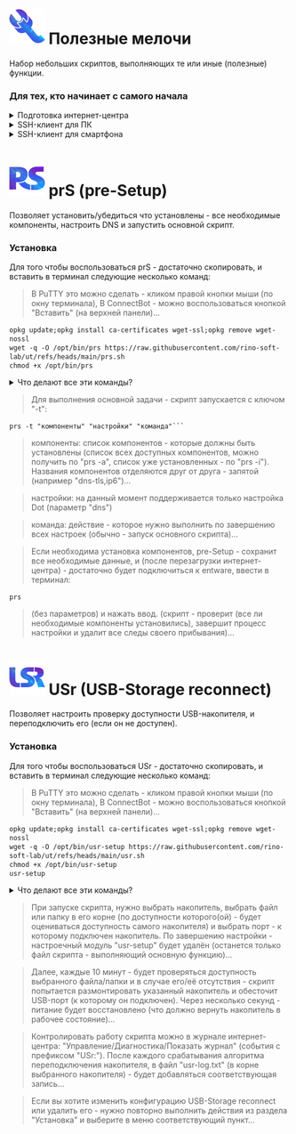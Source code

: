 # ![Logo](screenshots/logo.png) Полезные мелочи
Набор небольших скриптов, выполняющих те или иные (полезные) функции. 

### Для тех, кто начинает с самого начала
<details><summary>Подготовка интернет-центра</summary>

 > (всё об установке entware)

 ▪ Нам понадобится интернет-центр Keenetic (или ZyXEL Keenetic) с USB-портом(ами) и поддержкой работы с накопителями...

> За исключением моделей: 4G II, 4G III, а также бюджетных устройств - выпускаемых начиная с 2024-го года (USB-порт которых - поддерживает только работу с модемами, в связи с чем - в их прошивках отсутствуют компоненты для работы с накопителями (в том числе и со встроенным хранилищем)). Уточняйте поддержку соответствующих функций на [сайте производителя](https://keenetic.ru/ru/).

▪ Для начала, нужно определиться - где будет установлен entware: во встроенном хранилище или на USB-накопителе. Сам entware - занимает около 8-ми MB, нам также понадобится свободное место для установки различных пакетов...
- Встроенное хранилище - всегда с интернет-центром, не отключится (по каким-то своим причинам), не занимает USB-порт. Но - имеет существенные ограничения по объёму, и (теоретически) чувствительно к постоянной перезаписи данных (флеш-память имеет свойство изнашиваться, в связи с чем - крайне рекомендуется (по возможности) избегать ведение логов (с сохранением данных на встроенное хранилище))...
- USB-накопитель - может существенно превышать встроенное хранилище по объёму, может быть легко заменён (в случае каких-либо проблем). Но - занимает USB-порт, может быть медленнее встроенного хранилища (в зависимости от типа интерфейса/накопителя), может неожиданно оказаться отключенным (из за перегрева, механического воздействия или каких-то других причин)...
> USB-накопитель - желательно отформатировать в файловую систему ext4 ( под Windows, это можно сделать с помощью бесплатной [AOMEI Partition Assistant Standard Edition](https://www.aomeitech.com/pa/standard.html). В процессе форматирования, следует обязательно задать разделу на USB-накопителе, какую-нибудь метку тома (например "entware")...

<details><summary>(показать скриншоты)</summary>

![Screenshot](screenshots/a-1.png)

![Screenshot](screenshots/a-2.png)

![Screenshot](screenshots/a-3.png)

![Screenshot](screenshots/a-4.png)

![Screenshot](screenshots/a-5.png)

![Screenshot](screenshots/a-6.png)

![Screenshot](screenshots/a-7.png)</details>

▪ Посмотреть объём встроенного хранилища - можно в веб-конфигураторе (чтобы в него попасть - набираем в адресной строке браузера):

```
http://my.keenetic.net
```

или IP-адрес интернет-центра (в сегменте, к которому подключено ваше устройство). В "домашней сети" это обычно:

```
http://192.168.1.1
```

▪ В меню (слева) - выбираем: "Управление/приложения". Там, в разделе "Диски и принтеры" - отображаются все доступные накопители (в том числе и "Встроенное хранилище")...

<details><summary>(показать скриншот)</summary>

![Screenshot](screenshots/k-1.png)</details>

> Чем выше версия KeeneticOS - тем больше полезных функций она содержит. Для достижения наилучшего результата - рекомендуется обновить прошивку до версии - максимально близкой к актуальной...

<details><summary>Если версия KeeneticOS 3.x, на борту не менее 128 MB флеш-памяти а обновления - отсутствуют...</summary>

> (переходим в канал delta)

Для интернет-центров снятых с поддержки - выпускаются стабильные неофициальные обновления KeeneticOS в канале delta. Перейти в этот канал можно через CLI, или установив соответствующую версию KeeneticOS из файла.
 
> Перед тем как начинать переход в канал delta - настоятельно рекомендуется сохранить файлы: "firmware" и "startup-config" на странице "Управление/Параметры системы" в разделе "Системные файлы" (это позволит (при необходимости) вернуть состояние интернет-центра - в момент сохранения этих файлов).

▪ Для перехода в канал delta - открываем интерфейс командной строки интернет-центра:

```
http://my.keenetic.net/a
```

или

```
http://192.168.1.1/a
```

▪ Вводим в поле "Command" следующие команды:

```
components list delta
```

▪ Нажимаем кнопку "Send request" (дважды)...

```
system configuration save
```

▪ Нажимаем кнопку "Send request"...

```
components commit
```

▪ Нажимаем кнопку "Send request"...

<details><summary>(показать скриншоты)</summary>

![Screenshot](screenshots/k3-1.png)

![Screenshot](screenshots/k3-2.png)

![Screenshot](screenshots/k3-3.png)</details>

▪ Последняя команда - запустит скачивание прошивки (из канала delta), по завершению которого - интернет-центр будет перезагружен.

> Поскольку прошивки из канал delta - не являются официальными, серьёзному тестированию (на устройствах - снятых с поддержки) они не подвергаются (в связи с чем - могут содержать различные мелкие ошибки). Но, польза от новых функций (в более поздних версиях KeeneticOS) - может намного превышать неудобства (связанные с этими ошибками).
</details>

<details><summary>Если версия KeeneticOS 2.x и обновления отсутствуют...</summary>

> (переходим на legacy-прошивку)
 
 Для старых моделей интернет-центров ZyXEL Keenetic, доступны неофициальные версии прошивок - содержащая массу полезных функций (отсутствующих в последних официальных стабильных сборках KeeneticOS для данных устройств).
 
 > Перед тем как начинать переход на legacy-прошивку - настоятельно рекомендуется сохранить файлы: "firmware" и "startup-config" на странице "Управление/Параметры системы" в разделе "Системные файлы" (это позволит (при необходимости) вернуть состояние интернет-центра - в момент сохранения этих файлов).

 ▪ Чтобы перейти на legacy-прошивку - открываем интерфейс командной строки интернет-центра:
 
```
http://192.168.1.1/a
```

И вводим в поле "Command" одну из следующих команд:

```
components sync legacy
```

> (для KeeneticOS до версии 2.06)

```
components list legacy
```

> (для KeeneticOS версии 2.06 и выше)

▪ Нажимаем кнопку "Отправить запрос".

▪ Затем, переходим в "Управление/Параметры системы", проверяем наличие обновлений KeeneticOS, и если таковые есть - устанавливаем их...
</details>

▪ Теперь нам нужно убедиться, что установлен компонент "Поддержка открытых пакетов" - переходим в "Управление/Параметры системы", нажимаем "Изменить набор компонентов"...

<details><summary>(показать скриншот)</summary>

![Screenshot](screenshots/k-2.png)</details>

▪ Вводим в поле "Поиск" (Поиск компонентов по имени):

```
Поддержка открытых пакетов
```

<details><summary>(показать скриншоты)</summary>

![Screenshot](screenshots/k-3.png)

> Установленный компонент - может отображаться в списке как "Обязательный" (если он необходим для работы других - уже задействованных компонентов)...

![Screenshot](screenshots/k-4.png)</details>

▪ Если компонент не установлен - ставим флажок, нажимаем кнопку "Обновить KeeneticOS" и следуем инструкциям...

▪ Теперь можно перейти к установке entware...

<details><summary>Если entware устанавливается на встроенное хранилище а версия KeeneticOS 4.2 (и выше)...</summary>

> (устанавливаем entware через интерфейс командной строки интернет-центра)

▪ Открываем интерфейс командной строки:

```
http://my.keenetic.net/a
```

или

```
http://192.168.1.1/a
```

или

> Можно нажать на шестерёнку (в правом верхнем углу веб-конфигураттора), и выбрать пункт "Командная строка"...

▪ Вводим следующую команду:

```
show version
```

▪ Нажимаем кнопку "Отправить запрос"...

<details><summary>(показать скриншот)</summary>

![Screenshot](screenshots/k-5.png)</details>

> В отчёте (об установленной версии KeeneticOS) – будет строка: "arch": "*****" (где ***** - указание на архитектуру процессора: aarch64=aarch64, mips=mipsel).

<details><summary>(показать скриншот)</summary>

![Screenshot](screenshots/k-6.png)</details>

▪ Определившись с архитектурой - вводим в поле "Команда" одну из следующих команд:

```
opkg disk storage:/ https://bin.entware.net/mipselsf-k3.4/installer/mipsel-installer.tar.gz
```

> (Для архитектуры mipsel)

```
opkg disk storage:/ https://bin.entware.net/aarch64-k3.10/installer/aarch64-installer.tar.gz
```

> (Для архитектуры aarch64)

▪ Нажимаем кнопку "Отправить запрос"

<details><summary>(показать скриншот)</summary>

![Screenshot](screenshots/k-7.png)</details>
</details>

<details><summary>Во всех остальных случаях...</summary>

> (устанавливаем entware вручную)

▪ Открываем интерфейс командной строки:

```
http://my.keenetic.net/a
```

или

```
http://192.168.1.1/a
```

или

> (В веб-конфигураторе KeeneticOS версии 4.2 (и выше)) можно нажать на шестерёнку (в правом верхнем углу веб-конфигураттора), и выбрать пункт "Командная строка"...

▪ Вводим следующую команду:

```
show version
```

▪ Нажимаем кнопку "Отправить запрос"...

<details><summary>(показать скриншот)</summary>

![Screenshot](screenshots/k-5.png)</details>

> В отчёте (об установленной версии KeeneticOS) – будет строка: "arch": "*****" (где ***** - указание на архитектуру процессора: aarch64=aarch64, mips=mips или mipsel (к сожалению, в сети отсутствует полный список моделей Keenetic на архитектуре mips, так-что придётся воспользоваться интернетом - для выяснения архитектуры процессора конкретной модели интернет-центра)).

<details><summary>(показать скриншот)</summary>

![Screenshot](screenshots/k-6.png)</details>

▪ Скачиваем дистрибутив entware (соответствующий архитектуре процессора вашего интернет-центра):
- [mips](https://bin.entware.net/mipssf-k3.4/installer/mips-installer.tar.gz)
- [mipsel](https://bin.entware.net/mipselsf-k3.4/installer/mipsel-installer.tar.gz)
- [aarch64](https://bin.entware.net/aarch64-k3.10/installer/aarch64-installer.tar.gz)

▪ Переходим в "Управление/Приложения" (в веб-конфигураторе). В разделе "Диски и принтеры" - находим и открываем накопитель (на который будет устанавливаться entware)...

<details><summary>(показать скриншот)</summary>

![Screenshot](screenshots/k-8.png)</details>

▪ Выделяем раздел (в дереве папок) и нажимаем кнопку "Создать папку в выделенной папке"...

<details><summary>(показать скриншот)</summary>

![Screenshot](screenshots/k-9.png)</details>

▪ Создаём в корне диска папку:

```
install
```

> (все буквы в её имени - должны быть строчными)...

<details><summary>(показать скриншот)</summary>

![Screenshot](screenshots/k-10.png)</details>

▪ Выделяем папку "install" и нажимаем кнопку "Загрузить файл в выбранную папку"...

<details><summary>(показать скриншот)</summary>

![Screenshot](screenshots/k-11.png)</details>

▪ Находим в окне проводника и выбираем (скачанный ранее) архив (с дистрибутивом entware), чтобы поместить его в созданную папку...

<details><summary>(показать скриншот)</summary>

![Screenshot](screenshots/k-12.png)</details>

▪ Переходим в "Управление/OPKG", в меню "Накопитель" - выбираем диск (на который поместили дистрибутив entware), и нажимаем "Сохранить"...

<details><summary>(показать скриншот)</summary>

![Screenshot](screenshots/k-13.png)</details>

> Дожидаемся, когда побледневшая кнопка "Сохранить" полностью исчезнет…
</details>

▪ Переходим в "Управление/Диагностика", где нажимаем "Показать журнал".

<details><summary>(показать скриншот)</summary>

![Screenshot](screenshots/k-14.png)</details>

> В журнале (одно за другим) будут появляться события (связанные с установкой и настройкой различных компонентов entware), мы ждём события "Установка системы пакетов Entware - завершена"...

<details><summary>(показать скриншот)</summary>

![Screenshot](screenshots/k-15.png)</details>

> Теперь нам понадобится SSH-клиент...
</details>
</details>

<details><summary>SSH-клиент для ПК</summary>

> (устанавливаемм и настраиваем PuTTY) 

▪ [Скачиваем](http://www.putty.org/), устанавливаем и запускаем PuTTY...

▪ В поле "Host Name (or IP adress)" - вводим IP-адрес вашего маршрутизатора, обычно это:

```
192.168.1.1
```

▪ В поле "Port" - оставляем:

```
22
```

> (или "222", если до установки entware - в прошивке уже был установлен компонент "Сервер SSH")

<details><summary>(показать скриншот)</summary>

![Screenshot](screenshots/p-1.png)</details>

▪ Нажимаем кнопку "Open"...

> (При первом подключении) появится окошко с предупреждением - в котором нужно нажать "Accept".

<details><summary>(показать скриншот)</summary>

![Screenshot](screenshots/p-2.png)</details>
 
▪ Откроется окно терминала. На запрос имени пользователя (login as) - вводим:

```
root
```

▪ Нажимаем ввод...

▪ На запрос пароля (root@192.168.1.1's password) - вводим:

```
keenetic
```

> (при вводе пароля - символы отображаться не будут).

> Если у вас возникают сложности с вводом пароля - его можно скопировать из блокнота (или из этой инструкции) и вставить в окно терминала (кликом правой кнопки мыши)...

▪ Нажимаем ввод...

<details><summary>(показать скриншот)</summary>

![Screenshot](screenshots/p-3.png)</details>

▪ Если всё правильно - появится приглашение для ввода команд...

``
~ #
``

<details><summary>(показать скриншот)</summary>

![Screenshot](screenshots/p-4.png)</details>
</details>

<details><summary>SSH-клиент для смартфона</summary>

> (устанавливаем и настраиваем ConnectBot)

 ▪ Устанавливаем ConnectBot из [GooglePlay](https://play.google.com/store/apps/details?id=org.connectbot) или [RuStore](https://www.rustore.ru/catalog/app/org.connectbot) и открываем его...

▪ Нажимаем кнопку "+" (в нижней части экрана)...

<details><summary>(показать скриншот)</summary>

![Screenshot](screenshots/b-1.png)</details>

▪ Нажимаем на направленную вниз галку (справа от поля)...

<details><summary>(показать скриншот)</summary>

![Screenshot](screenshots/b-2.png)</details>

▪ Заполняем поля "Имя пользователя", "Сервер" и "Порт" - следующими данными:

Имя пользователя:

```
root
```

Сервер - адрес вашего интернет-центра (обычно это):
```
192.168.1.1
```

Порт:

```
22
```

> (или "222", если до установки entware - в прошивке уже был установлен компонент "Сервер SSH")

<details><summary>(показать скриншот)</summary>

![Screenshot](screenshots/b-3.png)</details>

▪ Нажимаем кнопку "Назад"...

▪ Возвращаемся к списку серверов и выбираем (добавленное) подключение...

<details><summary>(показать скриншшот)</summary>

![Screenshot](screenshots/b-4.png)</details>

▪ Соглашаемся "продолжить попытки соединений"...

<details><summary>(показать скриншот)</summary>

![Screenshot](screenshots/b-5.png)</details>

▪ Вводим пароль:

```
keenetic
```

<details><summary>(показать скриншот)</summary>

![Screenshot](screenshots/b-6.png)</details>

▪ Нажимаем ввод...

▪ Если всё правильно - появится приглашение для ввода команд...

``
 ~ #
 ``

<details><summary>(показать скриншот)</summary>

![Screenshot](screenshots/b-7.png)</details>
</details>

# ![Logo](screenshots/logo-prs.png) prS (pre-Setup)
Позволяет установить/убедиться что установлены - все необходимые компоненты, настроить DNS и запустить основной скрипт.

### Установка
Для того чтобы воспользоваться prS - достаточно скопировать, и вставить в терминал следующие несколько команд:

> В PuTTY это можно сделать - кликом правой кнопки мыши (по окну терминала), В ConnectBot - можно воспользоваться кнопкой "Вставить" (на верхней панели)...

```
opkg update;opkg install ca-certificates wget-ssl;opkg remove wget-nossl
wget -q -O /opt/bin/prs https://raw.githubusercontent.com/rino-soft-lab/ut/refs/heads/main/prs.sh
chmod +x /opt/bin/prs

```
<details><summary>Что делают все эти команды?</summary>

> (построчный разбор)

- Строка 1: обновление списка доступных пакетов, установка набора доверенных корневых сертификатов и пакета wget (с поддержкой ssl - который поможет скачать файлы из этого репозитория), удаление пакета wget (без поддержки ssl - если таковой был установлен).
- Строка 2: Скачивание скрипта
- Строка 3: Установка разрешения на выполнение скачанного файла
</details>

> Для выполнения основной задачи - скрипт запускается с ключом "-t":

```
prs -t "компоненты" "настройки" "команда"```
```

> компоненты: список компонентов - которые должны быть установлены (список всех доступных компонентов, можно получить по "prs -a", список уже установленных - по "prs -i"). Названия компонентов отделяются друг от друга - запятой (например "dns-tls,ip6")...

> настройки: на данный момент поддерживается только настройка Dot (параметр "dns")

> команда: действие - которое нужно выполнить по завершению всех настроек (обычно - запуск основного скрипта)...

> Если необходима установка компонентов, pre-Setup - сохранит все необходимые данные, и (после перезагрузки интернет-центра) - достаточно будет подключиться к entware, ввести в терминал:

```
prs
```

> (без параметров) и нажать ввод. (скрипт - проверит (все ли необходимые компоненты установились), завершит процесс настройки и удалит все следы своего прибывания)...

# ![Logo](screenshots/logo-usr.png) USr (USB-Storage reconnect)
Позволяет настроить проверку доступности USB-накопителя, и переподключить его (если он не доступен).

### Установка
Для того чтобы воспользоваться USr - достаточно скопировать, и вставить в терминал следующие несколько команд:

> В PuTTY это можно сделать - кликом правой кнопки мыши (по окну терминала), В ConnectBot - можно воспользоваться кнопкой "Вставить" (на верхней панели)...

```
opkg update;opkg install ca-certificates wget-ssl;opkg remove wget-nossl
wget -q -O /opt/bin/usr-setup https://raw.githubusercontent.com/rino-soft-lab/ut/refs/heads/main/usr.sh
chmod +x /opt/bin/usr-setup
usr-setup

```
<details><summary>Что делают все эти команды?</summary>

> (построчный разбор)

- Строка 1: обновление списка доступных пакетов, установка набора доверенных корневых сертификатов и пакета wget (с поддержкой ssl - который поможет скачать файлы из этого репозитория), удаление пакета wget (без поддержки ssl - если таковой был установлен).
- Строка 2: Скачивание скрипта
- Строка 3: Установка разрешения на выполнение скачанного файла
- Строка 4: запуск скрипта USB-Storage reconnect
</details>

> При запуске скрипта, нужно выбрать накопитель, выбрать файл или папку в его корне (по доступности которого(ой) - будет оцениваться доступность самого накопителя) и выбрать порт - к которому подключен накопитель. По завершению настройки - настроечный модуль "usr-setup" будет удалён (останется только файл скрипта - выполняющий основную функцию)...

> Далее, каждые 10 минут - будет проверяться доступность выбранного файла/папки и в случае его/её отсутствия - скрипт попытается размонтировать указанный накопитель и обесточит USB-порт (к которому он подключен). Через несколько секунд - питание будет восстановлено (что должно вернуть накопитель в рабочее состояние)...

> Контролировать работу скрипта можно в журнале интернет-центра: "Управление/Диагностика/Показать журнал" (события с префиксом "USr:"). После каждого срабатывания алгоритма переподключения накопителя, в файл "usr-log.txt" (в корне выбранного накопителя) - будет добавляться соответствующая запись...

> Если вы хотите изменить конфигурацию USB-Storage reconnect или удалить его - нужно повторно выполнить действия из раздела "Установка" и выберите в меню соответствующий пункт...
